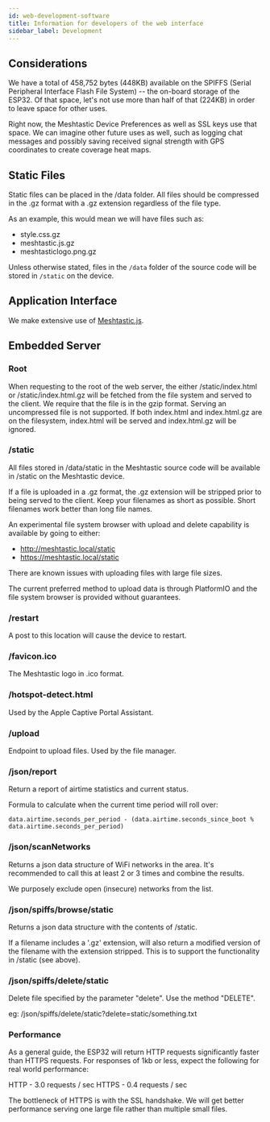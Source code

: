 ```yaml
---
id: web-development-software
title: Information for developers of the web interface
sidebar_label: Development
---
```



## Considerations

We have a total of 458,752 bytes (448KB) available on the SPIFFS (Serial Peripheral Interface Flash File System) -- the on-board storage of the ESP32. Of that space, let's not use more than half of that (224KB) in order to leave space for other uses.

Right now, the Meshtastic Device Preferences as well as SSL keys use that space. We can imagine other future uses as well, such as logging chat messages and possibly saving received signal strength with GPS coordinates to create coverage heat maps.

## Static Files

Static files can be placed in the /data folder. All files should be compressed in the .gz format with a .gz extension regardless of the file type.

As an example, this would mean we will have files such as:

* style.css.gz
* meshtastic.js.gz
* meshtasticlogo.png.gz

Unless otherwise stated, files in the `/data` folder of the source code will be stored in `/static` on the device.

## Application Interface

We make extensive use of [Meshtastic.js](https://github.com/meshtastic/meshtastic.js). 

## Embedded Server

### Root

When requesting to the root of the web server, the either /static/index.html or /static/index.html.gz will be fetched from the file system and served to the client. We require that the file is in the gzip format. Serving an uncompressed file is not supported. If both index.html and index.html.gz are on the filesystem, index.html will be served and index.html.gz will be ignored.

### /static

All files stored in /data/static in the Meshtastic source code will be available in /static on the Meshtastic device.

If a file is uploaded in a .gz format, the .gz extension will be stripped prior to being served to the client. Keep your filenames as short as possible. Short filenames work better than long file names.

An experimental file system browser with upload and delete capability is available by going to either:

* http://meshtastic.local/static
* https://meshtastic.local/static

There are known issues with uploading files with large file sizes.

The current preferred method to upload data is through PlatformIO and the file system browser is provided without guarantees.

### /restart

A post to this location will cause the device to restart.

### /favicon.ico

The Meshtastic logo in .ico format.

### /hotspot-detect.html

Used by the Apple Captive Portal Assistant.

### /upload

Endpoint to upload files. Used by the file manager.

### /json/report

Return a report of airtime statistics and current status.

Formula to calculate when the current time period will roll over:

`data.airtime.seconds_per_period - (data.airtime.seconds_since_boot % data.airtime.seconds_per_period)`

### /json/scanNetworks

Returns a json data structure of WiFi networks in the area. It's recommended to call this at least 2 or 3 times and combine the results.

We purposely exclude open (insecure) networks from the list.

### /json/spiffs/browse/static

Returns a json data structure with the contents of /static.

If a filename includes a '.gz' extension, will also return a modified version of the filename with the extension stripped. This is to support the functionality in /static (see above).

### /json/spiffs/delete/static

Delete file specified by the parameter "delete". Use the method "DELETE".

eg: /json/spiffs/delete/static?delete=static/something.txt

### Performance

As a general guide, the ESP32 will return HTTP requests significantly faster than HTTPS requests. For responses of 1kb or less, expect the following for real world performance:

HTTP - 3.0 requests / sec
HTTPS - 0.4 requests / sec

The bottleneck of HTTPS is with the SSL handshake. We will get better performance serving one large file rather than multiple small files.
